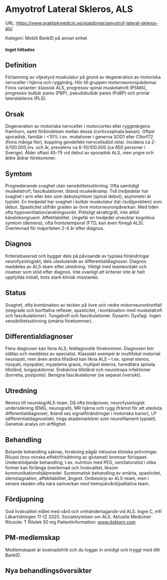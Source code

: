 # Amyotrof Lateral Skleros, ALS

URL: https://www.praktiskmedicin.se/sjukdomar/amyotrof-lateral-skleros-als/



Kategori: Mobilt BankID på annan enhet

#### Inget hittades

## Definition

Förlamning av viljestyrd muskulatur på grund av degeneration av motoriska nervceller i hjärna och ryggmärg. Hör till gruppen motorneuronsjukdomar. Finns varianter: klassisk ALS, progressiv spinal muskelatrofi (PSMA), progressiv bulbär pares (PBP), pseudobulbär pares (PsBP) och primär lateralskleros (PLS).

## Orsak

Degeneration av motoriska nervceller i motorcortex eller ryggmärgens framhorn, samt förbindelsen mellan dessa (corticospinala banan). Oftast sporadisk, familjär i <10% t.ex. mutationer i generna SOD1 eller C9orf72 (finns många fler), koppling gendefekt-nervcellsdöd oklar. Incidens ca 2-4/100.000 inv. och år, prevalens ca 6-10/100.000 (ca 850 personer i Sverige). Ålder oftast 45-75 vid debut av sporadisk ALS, men yngre och äldre åldrar förekommer.

## Symtom

Progredierande svaghet utan sensibilitetsstörning. Ofta samtidigt muskelatrofi, fascikulationer, ibland muskelkramp. Två tredjedelar har svaghet i arm eller ben som debutsymtom (spinal debut), asymmetri är typiskt. En tredjedel har svaghet i bulbär muskulatur (tal-/sväljproblem) som debut. Spasticitet utifrån graden av övre motorneuronpåverkan. Med tiden ofta hypoventilation/andningssvikt. Plötsligt skratt/gråt, inte alltid känslokongruent. Affektlabilitet. Ungefär en tredjedel utvecklar kognitiva symtom (demens), ofta frontotemporal (FTD, kan även föregå ALS). Överlevnad för majoriteten 2-4 år efter diagnos.

## Diagnos

Kriteriebaserad och bygger dels på påvisande av typiska förändringar neurofysiologiskt, dels uteslutande av differentialdiagnoser. Diagnos meddelas av ALS-team efter utredning. Viktigt med teamkontakt och insatser som stöd efter diagnos. Inte ovanligt att kriterier inte är helt uppfyllda initialt, trots stark klinisk misstanke.

## Status

Svaghet, ofta kombination av tecken på övre och nedre motorneuronbortfall (stegrade och bortfallna reflexer, spasticitet, i kombination med muskelatrofi och fascikulationer). Tungatrofi och fascikulationer. Dysartri. Dysfagi. Ingen sensibilitetsstörning (smärta förekommer).

## Differentialdiagnoser

Flera diagnoser kan likna ALS, feldiagnostik förekommer. Diagnosen bör ställas och meddelas av specialist. Klassiskt exempel är multifokal motorisk neuropati, men även andra tillstånd kan likna ALS – t.ex. spinal stenos, rizopati, myopatier, myastenia gravis, multipel skleros, hereditära spinala tillstånd, lungsjukdomar. Endokrina tillstånd och neurotropa infektioner (borrelia, postpolio). Benigna fascikulationer (se separat översikt).

## Utredning

Remiss till neurolog/ALS-team. Då ofta blodprover, neurofysiologisk undersökning (EMG, neurografi), MR hjärna och rygg (främst för att utesluta differentialdiagnoser, ibland ses signalförändringar i motoriska banor), LP (differentialdiagnostiskt, höga skademarkörer som neurofilament typiskt). Genetisk analys om ärftlighet.

## Behandling

Botande behandling saknas, forskning pågår inklusive kliniska prövningar. Riluzol (tros minska effekt/frisättning av glutamat) bromsar förloppet. Understödjande behandling, t.ex. nutrition med PEG, ventilatorstöd i olika former kan förlänga överlevnad och livskvalitet, liksom kommunikationshjälpmedel. Symtomatisk behandling av smärta, spasticitet, slemstagnation, affektlabilitet, ångest. Ombesörjs av ALS-team, men i senare skeden ofta nära samverkan med hemsjukvård/palliativa team.

## Fördjupning

God livskvalitet målet med vård och omhändertagande vid ALS. Ingre C, mfl Läkartidningen 11-12 2020.
Socialstyrelsen om ALS.
Aktuella Mediciner
Riluzole: T Rilutek 50 mg
Patientinformation: www.doktorn.com

## PM-medlemskap

Medlemskapet är kostnadsfritt och du loggar in smidigt och tryggt med ditt BankID.

## Nya behandlingsöversikter

